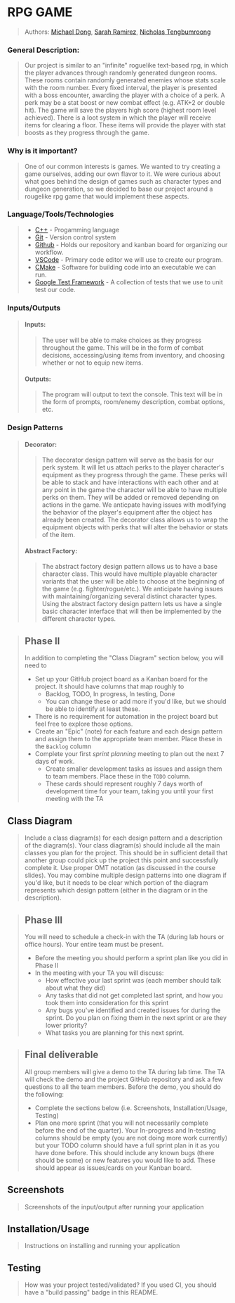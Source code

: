 # RPG GAME

 > Authors: [Michael Dong](https://github.com/toothnnail), [Sarah Ramirez](https://github.com/Sarah-Rami27), [Nicholas Tengbumroong](https://github.com/nicholastengbumroong)

 ### General Description:
 >  
 > Our project is similar to an "infinite" roguelike text-based rpg, in which the player advances through randomly generated dungeon rooms. These rooms contain randomly generated enemies whose stats scale with the room number. Every fixed interval, the player is presented with a boss encounter, awarding the player with a choice of a perk. A perk may be a stat boost or new combat effect (e.g. ATK+2 or double hit). The game will save the players high score (highest room level achieved). There is a loot system in which the player will receive items for clearing a floor. These items will provide the player with stat boosts as they progress through the game. 
 > 
 ### Why is it important?
 > One of our common interests is games. We wanted to try creating a game ourselves, adding our own flavor to it. We were curious about what goes behind the design of games such as character types and dungeon generation, so we decided to base our project around a rougelike rpg game that would implement these aspects. 
 > 
 ### Language/Tools/Technologies
 > * [C++](https://www.cplusplus.com/) - Progamming language
 > * [Git](https://git-scm.com/) - Version control system 
 > * [Github](https://github.com/) - Holds our repository and kanban board for organizing our workflow. 
 > * [VSCode](https://code.visualstudio.com/) - Primary code editor we will use to create our program.
 > * [CMake](https://cmake.org/) - Software for building code into an executable we can run. 
 > * [Google Test Framework](https://github.com/google/googletest) - A collection of tests that we use to unit test our code. 
 
 ### Inputs/Outputs
 > #### Inputs: 
 > > The user will be able to make choices as they progress throughout the game. This will be in the form of combat decisions, accessing/using items from inventory, and choosing whether or not to equip new items.  
 > #### Outputs: 
 > > The program will output to text the console. This text will be in the form of prompts, room/enemy description, combat options, etc.  
 
 ### Design Patterns
 > #### Decorator: 
 > > The decorator design pattern will serve as the basis for our perk system. It will let us attach perks to the player character's equipment as they progress through the game. These perks will be able to stack and have interactions with each other and at any point in the game the character will be able to have multiple perks on them. They will be added or removed depending on actions in the game. We anticpate having issues with modifying the behavior of the player's equipment after the object has already been created. The decorator class allows us to wrap the equipment objects with perks that will alter the behavior or stats of the item.
 > #### Abstract Factory:
 > > The abstract factory design pattern allows us to have a base character class. This would have multiple playable character variants that the user will be able to choose at the beginning of the game (e.g. fighter/rogue/etc.). We anticipate having issues with maintaining/organizing several distinct character types. Using the abstract factory design pattern lets us have a single basic character interface that will then be implemented by the different character types.
 
 > ## Phase II
 > In addition to completing the "Class Diagram" section below, you will need to 
 > * Set up your GitHub project board as a Kanban board for the project. It should have columns that map roughly to 
 >   * Backlog, TODO, In progress, In testing, Done
 >   * You can change these or add more if you'd like, but we should be able to identify at least these.
 > * There is no requirement for automation in the project board but feel free to explore those options.
 > * Create an "Epic" (note) for each feature and each design pattern and assign them to the appropriate team member. Place these in the `Backlog` column
 > * Complete your first *sprint planning* meeting to plan out the next 7 days of work.
 >   * Create smaller development tasks as issues and assign them to team members. Place these in the `TODO` column.
 >   * These cards should represent roughly 7 days worth of development time for your team, taking you until your first meeting with the TA
## Class Diagram
 > Include a class diagram(s) for each design pattern and a description of the diagram(s). Your class diagram(s) should include all the main classes you plan for the project. This should be in sufficient detail that another group could pick up the project this point and successfully complete it. Use proper OMT notation (as discussed in the course slides). You may combine multiple design patterns into one diagram if you'd like, but it needs to be clear which portion of the diagram represents which design pattern (either in the diagram or in the description). 
 
 > ## Phase III
 > You will need to schedule a check-in with the TA (during lab hours or office hours). Your entire team must be present. 
 > * Before the meeting you should perform a sprint plan like you did in Phase II
 > * In the meeting with your TA you will discuss: 
 >   - How effective your last sprint was (each member should talk about what they did)
 >   - Any tasks that did not get completed last sprint, and how you took them into consideration for this sprint
 >   - Any bugs you've identified and created issues for during the sprint. Do you plan on fixing them in the next sprint or are they lower priority?
 >   - What tasks you are planning for this next sprint.

 > ## Final deliverable
 > All group members will give a demo to the TA during lab time. The TA will check the demo and the project GitHub repository and ask a few questions to all the team members. 
 > Before the demo, you should do the following:
 > * Complete the sections below (i.e. Screenshots, Installation/Usage, Testing)
 > * Plan one more sprint (that you will not necessarily complete before the end of the quarter). Your In-progress and In-testing columns should be empty (you are not doing more work currently) but your TODO column should have a full sprint plan in it as you have done before. This should include any known bugs (there should be some) or new features you would like to add. These should appear as issues/cards on your Kanban board. 
 
 ## Screenshots
 > Screenshots of the input/output after running your application
 ## Installation/Usage
 > Instructions on installing and running your application
 ## Testing
 > How was your project tested/validated? If you used CI, you should have a "build passing" badge in this README.
 
